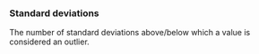 ### Standard deviations

The number of standard deviations above/below which a value is considered an outlier.
